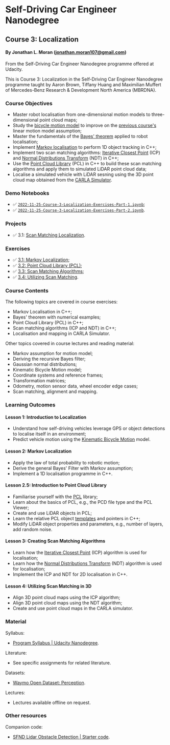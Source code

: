 # Self-Driving Car Engineer Nanodegree
## Course 3: Localization
#### By Jonathan L. Moran (jonathan.moran107@gmail.com)
From the Self-Driving Car Engineer Nanodegree programme offered at Udacity.

This is Course 3: Localization in the Self-Driving Car Engineer Nanodegree programme taught by Aaron Brown, Tiffany Huang and Maximilian Muffert of Mercedes-Benz Research & Development North America (MBRDNA).


### Course Objectives
* Master robot localisation from one-dimensional motion models to three-dimensional point cloud maps;
* Study the [bicycle motion model](https://thomasfermi.github.io/Algorithms-for-Automated-Driving/Control/BicycleModel.html) to improve on the [previous course's](https://github.com/jonathanloganmoran/ND0013-Self-Driving-Car-Engineer/tree/main/2-Sensor-Fusion) linear motion model assumption;
* Master the fundamentals of the [Bayes' theorem](https://en.wikipedia.org/wiki/Bayes%27_theorem) applied to robot localisation;
* Implement [Markov localisation](https://en.wikipedia.org/wiki/Markov_property) to perform 1D object tracking in C++;
* Implement two scan matching algorithms: [Iterative Closest Point](https://en.wikipedia.org/wiki/Iterative_closest_point) (ICP) and [Normal Distributions Transform](https://en.wikipedia.org/wiki/Normal_distributions_transform) (NDT) in C++;
* Use the [Point Cloud Library](https://en.wikipedia.org/wiki/Point_Cloud_Library) (PCL) in C++ to build these scan matching algorithms and apply them to simulated LiDAR point cloud data;
* Localise a simulated vehicle with LiDAR sesning using the 3D point cloud map obtained from the [CARLA Simulator](https://carla.org/).


### Demo Notebooks
* ✅ [`2022-11-25-Course-3-Localization-Exercises-Part-1.ipynb`](https://github.com/jonathanloganmoran/ND0013-Self-Driving-Car-Engineer/blob/main/3-Localization/Exercises/3-1-Markov-Localization/2022-11-25-Course-3-Localization-Exercises-Part-1.ipynb);
* ✅ [`2022-11-25-Course-3-Localization-Exercises-Part-2.ipynb`](https://github.com/jonathanloganmoran/ND0013-Self-Driving-Car-Engineer/blob/main/3-Localization/Exercises/3-1-Markov-Localization/2022-11-25-Course-3-Localization-Exercises-Part-2.ipynb).


### Projects
* ✅ 3.1: [Scan Matching Localization](https://github.com/jonathanloganmoran/ND0013-Self-Driving-Car-Engineer/tree/main/3-Localization/3-1-Scan-Matching-Localization/).


### Exercises
* ✅ [3.1: Markov Localization](https://github.com/jonathanloganmoran/ND0013-Self-Driving-Car-Engineer/tree/main/3-Localization/Exercises/3-1-Markov-Localization/exercises);
* ✅ [3.2: Point Cloud Library (PCL)](https://github.com/jonathanloganmoran/ND0013-Self-Driving-Car-Engineer/tree/main/3-Localization/Exercises/3-2-Point-Cloud-Library);
* ✅ [3.3: Scan Matching Algorithms](https://github.com/jonathanloganmoran/ND0013-Self-Driving-Car-Engineer/tree/main/3-Localization/Exercises/3-3-Scan-Matching);
* ✅ [3.4: Utilizing Scan Matching](https://github.com/jonathanloganmoran/ND0013-Self-Driving-Car-Engineer/tree/main/3-Localization/Exercises/3-4-Utilizing-Scan-Matching).


### Course Contents
The following topics are covered in course exercises:
* Markov Localisation in C++;
* Bayes' theorem with numerical examples;
* Point Cloud Library (PCL) in C++;
* Scan matching algorithms (ICP and NDT) in C++;
* Localisation and mapping in CARLA Simulator. 


Other topics covered in course lectures and reading material:
* Markov assumption for motion model;
* Deriving the recursive Bayes filter;
* Gaussian normal distributions;
* Kinematic Bicycle Motion model;
* Coordinate systems and reference frames;
* Transformation matrices;
* Odometry, motion sensor data, wheel encoder edge cases;
* Scan matching, alignment and mapping.


### Learning Outcomes
#### Lesson 1: Introduction to Localization
* Understand how self-driving vehicles leverage GPS or object detections to localise itself in an environment;
* Predict vehicle motion using the [Kinematic Bicycle Motion](https://thomasfermi.github.io/Algorithms-for-Automated-Driving/Control/BicycleModel.html) model.

#### Lesson 2: Markov Localization
* Apply the law of total probability to robotic motion;
* Derive the general Bayes' Filter with Markov assumption;
* Implement a 1D localisation programme in C++.

#### Lesson 2.5: Introduction to Point Cloud Library
* Familiarise yourself with the [PCL](https://pointclouds.org/) library;
* Learn about the basics of PCL, e.g., the PCD file type and the PCL Viewer;
* Create and use LiDAR objects in PCL;
* Learn the relative PCL object [templates](http://www.cplusplus.com/doc/oldtutorial/templates/) and pointers in C++;
* Modify LiDAR object properties and parameters, e.g., number of layers, add random noise.

#### Lesson 3: Creating Scan Matching Algorithms
* Learn how the [Iterative Closest Point](https://en.wikipedia.org/wiki/Iterative_closest_point) (ICP) algorithm is used for localisation;
* Learn how the [Normal Distributions Transform](https://en.wikipedia.org/wiki/Normal_distributions_transform) (NDT) algorithm is used for localisation;
* Implement the ICP and NDT for 2D localisation in C++.

#### Lesson 4: Utilizing Scan Matching in 3D
* Align 3D point cloud maps using the ICP algorithm;
* Align 3D point cloud maps using the NDT algorithm;
* Create and use point cloud maps in the CARLA simulator.


### Material
Syllabus:
* [Program Syllabus | Udacity Nanodegree](https://d20vrrgs8k4bvw.cloudfront.net/documents/en-US/Self-Driving+Car+Engineer+Nanodegree+Syllabus+nd0013+.pdf).

Literature:
* See specific assignments for related literature.

Datasets:
* [Waymo Open Dataset: Perception](https://waymo.com/open/).

Lectures:
* Lectures available offline on request.

### Other resources
Companion code:
* [SFND Lidar Obstacle Detection | Starter code](https://github.com/udacity/SFND_Lidar_Obstacle_Detection).
